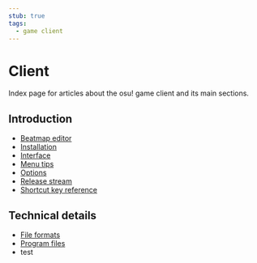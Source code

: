 ```yaml
---
stub: true
tags:
  - game client
---
```


# Client

<!-- TODO: this could make for a good introductory page -->

Index page for articles about the osu! game client and its main sections.

## Introduction

- [Beatmap editor](Beatmap_editor)
- [Installation](Installation)
- [Interface](Interface)
- [Menu tips](Menu_tips)
- [Options](Options)
- [Release stream](Release_stream)
- [Shortcut key reference](Keyboard_shortcuts)

## Technical details

- [File formats](File_formats)
- [Program files](Program_files)
- test
